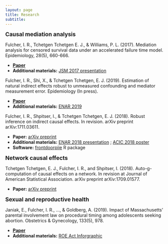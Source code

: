 ```yaml
---
layout: page
title: Research
subtitle: 
---
```



<strong style="font-size: 125%;"> Causal mediation analysis </strong>  

Fulcher, I. R., Tchetgen Tchetgen E. J., & Williams, P. L. (2017). Mediation analysis for censored survival
data under an accelerated failure time model. Epidemiology, 28(5), 660-666. 
+ <a href="http://journals.lww.com/epidem/Citation/2017/09000/Mediation_Analysis_for_Censored_Survival_Data.5.aspx">**Paper**</a>
+ **Additional materials:** <a href="https://isabelfulcher.github.io/img/jsm2017.pdf">JSM 2017 presentation</a>

Fulcher, I. R., Shi, X., & Tchetgen Tchetgen, E. J. (2019). Estimation of natural indirect effects robust
to unmeasured confounding and mediator measurement error. Epidemiology (In press). 
+ <a href="https://arxiv.org/abs/1808.03692">**Paper**</a>
+ **Additional materials:** <a href="https://isabelfulcher.github.io/img/enar2019.pdf">ENAR 2019</a>

Fulcher, I. R., Shpitser, I., & Tchetgen Tchetgen, E. J. (2018). Robust inference on indirect causal effects.
In revision. arXiv preprint arXiv:1711.03611. 
+ **Paper:** <a href="https://arxiv.org/abs/1711.03611">arXiv preprint</a> 
+ **Additional materials:** <a href="https://isabelfulcher.github.io/img/enar2018.pdf">ENAR 2018 presentation</a> ; <a href="https://isabelfulcher.github.io/img/acic2018.pdf">ACIC 2018 poster</a> 
+ **Software:** <a href="https://isabelfulcher.github.io/frontdoorpiie/">frontdoorpiie</a> R package

<strong style="font-size: 125%;"> Network causal effects </strong>  

Tchetgen Tchetgen, E. J., Fulcher, I. R., and Shpitser, I. (2018). Auto-g-computation of causal effects on a
network. In revision at Journal of American Statistical Association. arXiv preprint arXiv:1709.01577. 
+ **Paper:** <a href="https://arxiv.org/abs/1709.01577">arXiv preprint</a> 


<strong style="font-size: 125%;"> Sexual and reproductive health </strong> 

Janiak, E., Fulcher, I. R., ..., & Goldberg, A. (2019). Impact of Massachusetts’ parental involvement law
on procedural timing among adolescents seeking abortion. Obstetrics & Gynecology, 133(5), 978.
+ <a href="https://journals.lww.com/greenjournal/Fulltext/2019/05000/Massachusetts__Parental_Consent_Law_and_Procedural.19.aspx">**Paper**</a> 
+ **Additional materials:** <a href="https://www.plannedparenthoodaction.org/uploads/filer_public/80/d6/80d62544-5038-4e81-a6de-de013f3abb78/minors_infographic_v9.pdf">ROE Act Inforgraphic</a>

